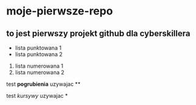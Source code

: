 # moje-pierwsze-repo
## to jest pierwszy projekt github dla cyberskillera
- lista punktowana 1
- lista punktowana 2

1. lista numerowana 1
2. lista numerowana 2

test **pogrubienia** uzywajac **

test *kursywy* uzywajac *

